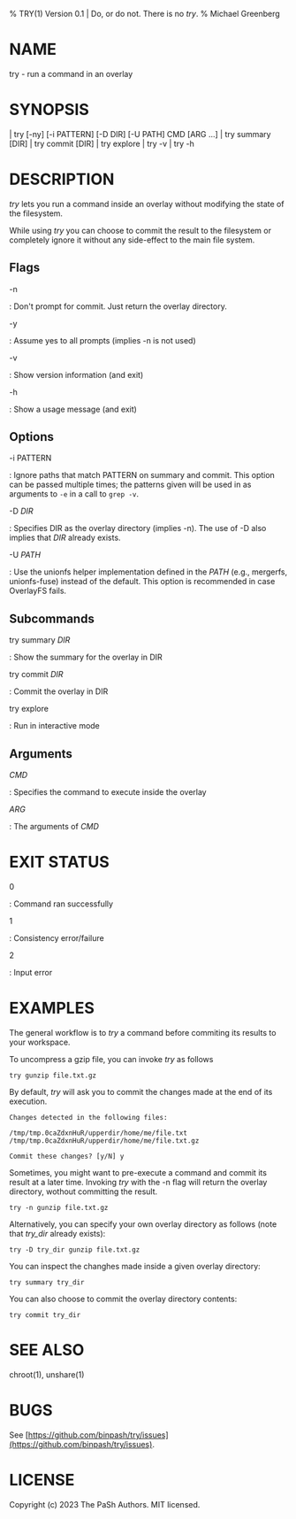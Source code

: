 % TRY(1) Version 0.1 | Do, or do not. There is no *try*.
% Michael Greenberg

# NAME

try - run a command in an overlay

# SYNOPSIS
| try [-ny] [-i PATTERN] [-D DIR] [-U PATH] CMD [ARG ...]
| try summary [DIR]
| try commit [DIR]
| try explore
| try -v
| try -h

# DESCRIPTION

*try* lets you run a command inside an overlay without modifying the state of the filesystem.

While using *try* you can choose to commit the result to the filesystem or completely ignore it without any side-effect to the main file system.

## Flags

-n

: Don't prompt for commit. Just return the overlay directory.

-y

: Assume yes to all prompts (implies -n is not used)

-v

: Show version information (and exit)
  
-h

: Show a usage message (and exit)


## Options

-i PATTERN

: Ignore paths that match PATTERN on summary and commit. This option can be passed multiple times; the patterns given will be used in as arguments to `-e` in a call to `grep -v`.

-D *DIR*

: Specifies DIR as the overlay directory (implies -n). The use of -D also implies that *DIR* already exists.

-U *PATH* 

: Use the unionfs helper implementation defined in the *PATH* (e.g., mergerfs, unionfs-fuse) instead of the default.
This option is recommended in case OverlayFS fails.

## Subcommands

try summary *DIR*

: Show the summary for the overlay in DIR

try commit *DIR*

: Commit the overlay in DIR

try explore

: Run in interactive mode

## Arguments
 
*CMD*

: Specifies the command to execute inside the overlay

*ARG*

: The arguments of *CMD*

# EXIT STATUS

0

: Command ran successfully

1

: Consistency error/failure

2

: Input error

# EXAMPLES

The general workflow is to *try* a command before commiting its results to your workspace. 

To uncompress a gzip file, you can invoke *try* as follows

```
try gunzip file.txt.gz
```

By default, *try* will ask you to commit the changes made at the end of its execution.

```
Changes detected in the following files:

/tmp/tmp.0caZdxnHuR/upperdir/home/me/file.txt
/tmp/tmp.0caZdxnHuR/upperdir/home/me/file.txt.gz

Commit these changes? [y/N] y
```

Sometimes, you might want to pre-execute a command and commit its result at a later time. Invoking *try* with the -n flag will return the overlay directory, wothout committing the result.

```
try -n gunzip file.txt.gz
```

Alternatively, you can specify your own overlay directory as follows (note that *try_dir* already exists):

```
try -D try_dir gunzip file.txt.gz
```

You can inspect the changhes made inside a given overlay directory:

```
try summary try_dir
```

You can also choose to commit the overlay directory contents:

```
try commit try_dir
```

# SEE ALSO

chroot(1), unshare(1)

# BUGS

See
[https://github.com/binpash/try/issues](https://github.com/binpash/try/issues).

# LICENSE

Copyright (c) 2023 The PaSh Authors. MIT licensed.
